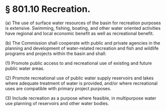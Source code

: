 # § 801.10   Recreation.

(a) The use of surface water resources of the basin for recreation purposes is extensive. Swimming, fishing, boating, and other water oriented activities have regional and local economic benefit as well as recreational benefit. 


(b) The Commission shall cooperate with public and private agencies in the planning and development of water-related recreation and fish and wildlife programs and projects within the basin and shall: 


(1) Promote public access to and recreational use of existing and future public water areas. 


(2) Promote recreational use of public water supply reservoirs and lakes where adequate treatment of water is provided, and/or where recreational uses are compatible with primary project purposes. 


(3) Include recreation as a purpose where feasible, in multipurpose water use planning of reservoirs and other water bodies. 





